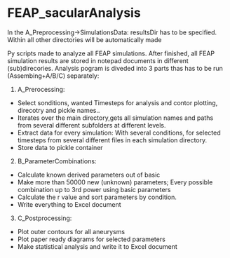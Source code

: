 # FEAP_sacularAnalysis

In the A_Preprocessing̣->SimulationsData: resultsDir has to be specified. Within all other directories will be automatically made

Py scripts made to analyze all FEAP simulations.  After finished, all FEAP simulation results are stored in notepad documents in different (sub)direcories. 
Analysis pogram is diveded into 3 parts thas has to be run (Assembing+A/B/C) separately:

1) A_Prerocessing:
  - Select sonditions, wanted Timesteps for analysis and contor plotting, direcotry and pickle names..  
  - Iterates over the main directory,gets all simulation names and paths from several different subfolders at different levels. 
  - Extract data for every simulation: With several conditions, for selected timesteps from several different files in each simulation directory.
  - Store data to pickle container 
  
2) B_ParameterCombinations:
  - Calculate known derived parameters out of basic
  - Make more than 50000 new (unknown) parameters; Every possible combination up to 3rd power using basic parameters 
  - Calculate the r value and sort parameters by condition. 
  - Write everything to Excel document
  
3) C_Postprocessing:
  - Plot outer contours for all aneurysms
  - Plot paper ready diagrams for selected parameters
  - Make statistical analysis and write it to Excel document
